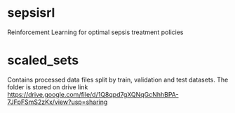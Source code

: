 # sepsisrl
Reinforcement Learning for optimal sepsis treatment policies

# scaled_sets 
Contains processed data files split by train, validation and test datasets. The folder is stored on drive link 
https://drive.google.com/file/d/1Q8qpd7gXQNqGcNhhBPA-7JFpFSmS2zKx/view?usp=sharing


